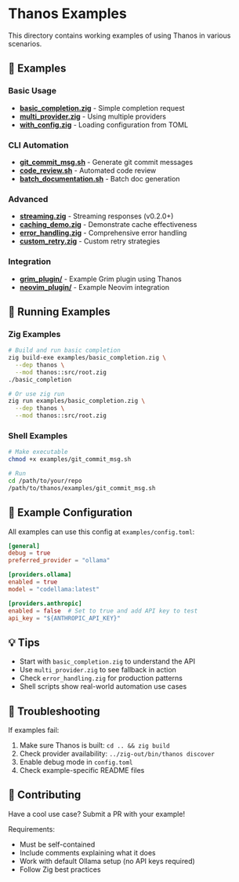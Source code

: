 # Thanos Examples

This directory contains working examples of using Thanos in various scenarios.

## 📁 Examples

### Basic Usage
- **[basic_completion.zig](basic_completion.zig)** - Simple completion request
- **[multi_provider.zig](multi_provider.zig)** - Using multiple providers
- **[with_config.zig](with_config.zig)** - Loading configuration from TOML

### CLI Automation
- **[git_commit_msg.sh](git_commit_msg.sh)** - Generate git commit messages
- **[code_review.sh](code_review.sh)** - Automated code review
- **[batch_documentation.sh](batch_documentation.sh)** - Batch doc generation

### Advanced
- **[streaming.zig](streaming.zig)** - Streaming responses (v0.2.0+)
- **[caching_demo.zig](caching_demo.zig)** - Demonstrate cache effectiveness
- **[error_handling.zig](error_handling.zig)** - Comprehensive error handling
- **[custom_retry.zig](custom_retry.zig)** - Custom retry strategies

### Integration
- **[grim_plugin/](grim_plugin/)** - Example Grim plugin using Thanos
- **[neovim_plugin/](neovim_plugin/)** - Example Neovim integration

## 🚀 Running Examples

### Zig Examples

```bash
# Build and run basic completion
zig build-exe examples/basic_completion.zig \
  --dep thanos \
  --mod thanos::src/root.zig
./basic_completion

# Or use zig run
zig run examples/basic_completion.zig \
  --dep thanos \
  --mod thanos::src/root.zig
```

### Shell Examples

```bash
# Make executable
chmod +x examples/git_commit_msg.sh

# Run
cd /path/to/your/repo
/path/to/thanos/examples/git_commit_msg.sh
```

## 📝 Example Configuration

All examples can use this config at `examples/config.toml`:

```toml
[general]
debug = true
preferred_provider = "ollama"

[providers.ollama]
enabled = true
model = "codellama:latest"

[providers.anthropic]
enabled = false  # Set to true and add API key to test
api_key = "${ANTHROPIC_API_KEY}"
```

## 💡 Tips

- Start with `basic_completion.zig` to understand the API
- Use `multi_provider.zig` to see fallback in action
- Check `error_handling.zig` for production patterns
- Shell scripts show real-world automation use cases

## 🐛 Troubleshooting

If examples fail:

1. Make sure Thanos is built: `cd .. && zig build`
2. Check provider availability: `../zig-out/bin/thanos discover`
3. Enable debug mode in `config.toml`
4. Check example-specific README files

## 🤝 Contributing

Have a cool use case? Submit a PR with your example!

Requirements:
- Must be self-contained
- Include comments explaining what it does
- Work with default Ollama setup (no API keys required)
- Follow Zig best practices
